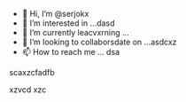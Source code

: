 - 👋 Hi, I’m @serjokx
- 👀 I’m interested in ...dasd
- 🌱 I’m currently leacvxrning ...
- 💞️ I’m looking to collaborsdate on ...asdcxz
- 📫 How to reach me ...
dsa
<!---asxczczc
serjokx/serjokx is a ✨ special ✨ repositxsxsxasxcxory because ijts `README.md` (this file) appears on your GitHub profile.
You can click the Previfffffffew link to take a look at your changes.
--->scaxzcfadfb
xzvcd
xzc
